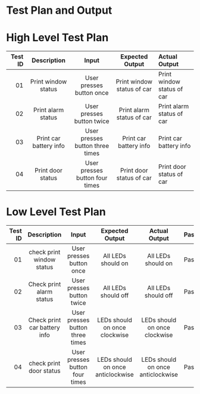 # Test Plan and Output 

# High Level Test Plan

| Test ID | Description | Input | Expected Output | Actual Output |
|---------:|:----------:|:------:|:--------------:|:---------------|
|01 | Print window status | User presses button once | Print window status of car | Print window status of car |
|02 | Print alarm status | User presses button twice | Print alarm status of car | Print alarm status of car |
|03 | Print car battery info | User presses button three times | Print car battery info |  Print car battery info |
|04 | Print door status | User presses button four times | Print door status of car | Print door status of car |

# Low Level Test Plan 

| Test ID | Description | Input | Expected Output | Actual Output | Passed |
|--------:|:-----------:|:-----:|:---------------:|:--------------:|:-------|
| 01      | check print window status |User presses button once| All LEDs should on | All LEDs should on | Pass |
|02 | Check print alarm status | User presses button twice | All LEDs should off | All LEDs should off | Pass |
|03 | Check print car battery info | User presses button three times | LEDs should on once clockwise | LEDs should on once clockwise | Pass |
|04 | check print door status |  User presses button four times | LEDs should on once anticlockwise | LEDs should on once anticlockwise | Pass |

